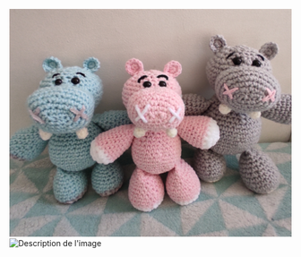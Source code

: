![Crochet hippo](hippopotames.jpg)<img src="images/mon-image.png" alt="Description de l'image" width="55">


